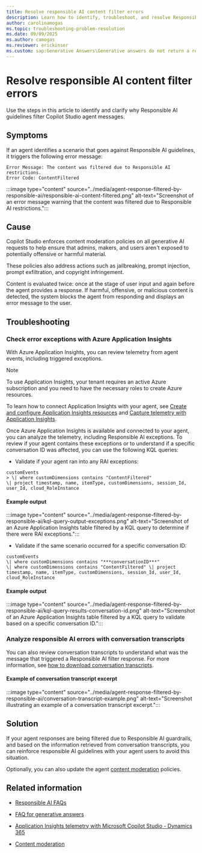 ```yaml
---
title: Resolve responsible AI content filter errors
description: Learn how to identify, troubleshoot, and resolve Responsible AI content filter errors in Microsoft Copilot Studio using Application Insights and conversation transcripts.
author: carolinamogas
ms.topic: troubleshooting-problem-resolution
ms.date: 09/09/2025
ms.author: camogas
ms.reviewer: erickinser
ms.custom: sap:Generative Answers\Generative answers do not return a response
---
```


# Resolve responsible AI content filter errors

Use the steps in this article to identify and clarify why Responsible AI guidelines filter Copilot Studio agent messages.

## Symptoms 

If an agent identifies a scenario that goes against Responsible AI guidelines, it triggers the following error message:

```
Error Message: The content was filtered due to Responsible AI restrictions.
Error Code: ContentFiltered
```

:::image type="content" source="../media/agent-response-filtered-by-responsible-ai/responsible-ai-content-filtered.png" alt-text="Screenshot of an error message warning that the content was filtered due to Responsible AI restrictions.":::

## Cause 

Copilot Studio enforces content moderation policies on all generative AI requests to help ensure that admins, makers, and users aren't exposed to potentially offensive or harmful material.

These policies also address actions such as jailbreaking, prompt injection, prompt exfiltration, and copyright infringement.

Content is evaluated twice: once at the stage of user input and again before the agent provides a response. If harmful, offensive, or malicious content is detected, the system blocks the agent from responding and displays an error message to the user.

## Troubleshooting 

### Check error exceptions with Azure Application Insights

With Azure Application Insights, you can review telemetry from agent events, including triggered exceptions.

> [!NOTE]
> To use Application Insights, your tenant requires an active Azure subscription and you need to have the necessary roles to create Azure resources.

To learn how to connect Application Insights with your agent, see [Create and configure Application Insights resources](/azure/azure-monitor/app/create-workspace-resource?tabs=portal) and [Capture telemetry with Application Insights](/microsoft-copilot-studio/advanced-bot-framework-composer-capture-telemetry).

Once Azure Application Insights is available and connected to your agent, you can analyze the telemetry, including Responsible AI exceptions. To review if your agent contains these exceptions or to understand if a specific conversation ID was affected, you can use the following KQL queries:

- Validate if your agent ran into any RAI exceptions:

```
customEvents
> \| where customDimensions contains "ContentFiltered"
\| project timestamp, name, itemType, customDimensions, session_Id,
user_Id, cloud_RoleInstance
```

#### Example output

:::image type="content" source="../media/agent-response-filtered-by-responsible-ai/kql-query-output-exceptions.png" alt-text="Screenshot of an Azure Application Insights table filtered by a KQL query to determine if there were RAI exceptions.":::

- Validate if the same scenario occurred for a specific conversation ID:

```
customEvents
\| where customDimensions contains "***conversationID***"
\| where customDimensions contains "ContentFiltered" \| project
timestamp, name, itemType, customDimensions, session_Id, user_Id,
cloud_RoleInstance
```

#### Example output

:::image type="content" source="../media/agent-response-filtered-by-responsible-ai/kql-query-results-conversation-id.png" alt-text="Screenshot of an Azure Application Insights table filtered by a KQL query to validate based on a specific conversation ID.":::

### Analyze responsible AI errors with conversation transcripts

You can also review conversation transcripts to understand what was the message that triggered a Responsible AI filter response. For more information, see [how to download conversation transcripts](/microsoft-copilot-studio/analytics-transcripts-studio#download-agent-session-transcripts).

#### Example of conversation transcript excerpt

:::image type="content" source="../media/agent-response-filtered-by-responsible-ai/conversation-transcript-example.png" alt-text="Screenshot illustrating an example of a conversation transcript excerpt.":::

## Solution

If your agent responses are being filtered due to Responsible AI guardrails, and based on the information retrieved from conversation transcripts, you can reinforce responsible AI guidelines with your agent users to avoid this situation.

Optionally, you can also update the agent [content moderation](/microsoft-copilot-studio/knowledge-copilot-studio#content-moderation) policies.

## Related information

- [Responsible AI FAQs](/microsoft-copilot-studio/responsible-ai-overview)

- [FAQ for generative answers](/microsoft-copilot-studio/faqs-generative-answers)

- [Application Insights telemetry with Microsoft Copilot Studio - Dynamics 365](/dynamics365/guidance/resources/copilot-studio-appinsights)

- [Content moderation](/microsoft-copilot-studio/knowledge-copilot-studio#content-moderation)
